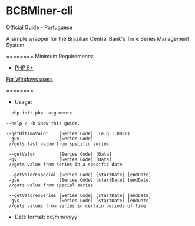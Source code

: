 BCBMiner-cli
========

[Official Guide - Portuguese](https://www3.bcb.gov.br/sgspub/JSP/sgsgeral/sgsAjuda.jsp)

A simple wrapper for the Brazilian Central Bank's Time Series Management System.

========
Minimum Requirements:

*	[PHP 5+](http://php.net/downloads.php)

[For Windows users](https://stackoverflow.com/questions/7307548/how-to-access-php-with-the-command-line-on-windows)

========
*	Usage:
```
  php init.php -arguments
 ```
 ``` 
 --help / -h Show this guide. 
  
 --getUltimoValor    [Series Code]  (e.g.: 8080)
  -guv               [Series Code]
  //gets last value from specific series

  --getValor         [Series Code] [Data]
  -gv                [Series Code] [Data]
  //gets value from series in a specific date

  --getValorEspecial [Series Code] [startDate] [endDate]
  -gve               [Series Code] [startDate] [endDate]
  //gets value from special series

  --getValoresSeries [Series Code] [startDate] [endDate]
  -gvs               [Series Code] [startDate] [endDate]
  //gets values from series in certain periods of time
  ```

* Date format: dd/mm/yyyy